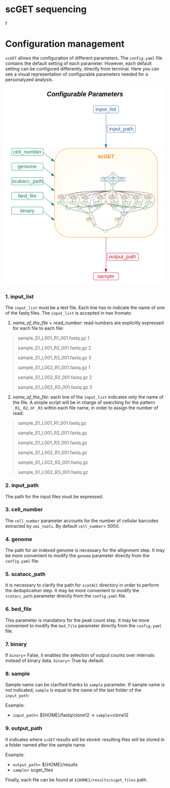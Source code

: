 # scGET sequencing
f
# Configuration management
`scGET` allows the configuration of different parameters. The `config.yaml` file contains the default setting of each parameter. However, each default setting can be configured differently, directly from terminal. Here you can see a visual representation of configurable parameters needed for a personalyzed analysis.

![conf_params](conf_params.png)


### 1. input_list



The `input_list` must be a text file. Each line has to indicate the name of one of the fastq files. The `input_list` is accepted in two fromats:
1. *name_of_the_file* + *read_number*: read numbers are explicitly expressed for each file to each file:
> sample_S1_L001_R1_001.fastq.gz 1
> 
> sample_S1_L001_R2_001.fastq.gz 2
> 
> sample_S1_L001_R3_001.fastq.gz 3
> 
> sample_S1_L002_R1_001.fastq.gz 1
> 
> sample_S1_L002_R2_001.fastq.gz 2
> 
> sample_S1_L002_R3_001.fastq.gz 3
    

2. *name_of_the_file*: each line of the `input_list` indicates only the name of the file. A simple script will be in charge of searching for the pattern `_R1`,`_R2`, or `_R3` within each file name, in order to assign the number of read:
> sample_S1_L001_R1_001.fastq.gz 
> 
> sample_S1_L001_R2_001.fastq.gz 
> 
> sample_S1_L001_R3_001.fastq.gz 
> 
> sample_S1_L002_R1_001.fastq.gz 
> 
> sample_S1_L002_R2_001.fastq.gz 
> 
> sample_S1_L002_R3_001.fastq.gz 


### 2. input_path

The path for the input files must be expressed.

### 3. cell_number
The `cell_number` parameter accounts for the number of cellular barcodes extracted by `umi_tools`. By default `cell_number`= 5000.
### 4. genome
The path for an indexed genome is necessary for the allignment step. It may be more convenient to modify the `genome` parameter directly from the `config.yaml` file.
### 5. scatacc_path
It is necessary to clarify the path for `scatACC` directory in order to perform the deduplication step. It may be more convenient to modify the `scatacc_path` parameter directly from the `config.yaml` file.
### 6. bed_file
This parameter is mandatory for the peak count step. It may be more convenient to modify the `bed_file` parameter directly from the `config.yaml` file.
### 7. binary
If `binary`= False, it enables the selection of output counts over intervals instead of binary data. `binary`= True by default.
### 8. sample
Sample name can be clarified thanks to `sample` parameter. If sample name is not indicated, `sample` is equal to the name of the last folder of the `input_path`:


Example:
- `input_path`= ${HOME}/fastq/clone12 &#8594; `sample`=clone12



### 9. output_path
It indicates where `scGET` results will be stored: resulting files will be stored in a folder named after the sample name.


Example:
- `output_path`= ${HOME}/results
- `sample`= scget_files


Finally, each file can be found at `${HOME}/results/scget_files` path.
